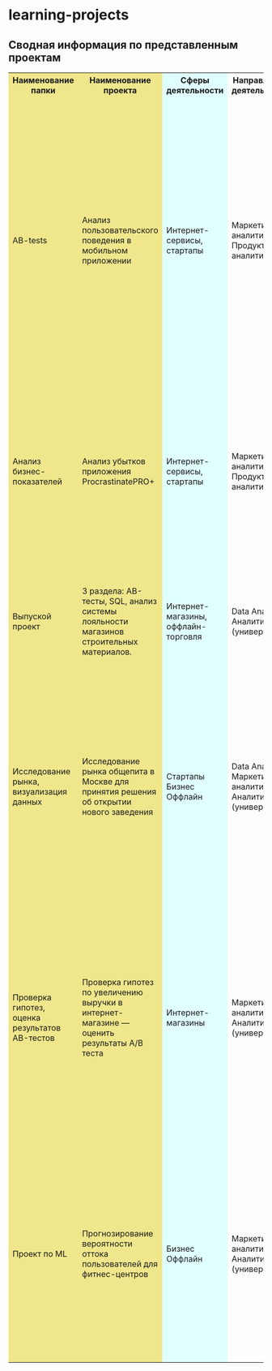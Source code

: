 # learning-projects
## Сводная информация по представленным проектам
<table>
  <colgroup>
    <col span="2" style="background:Khaki"><!-- С помощью этой конструкции задаем цвет фона для первых двух столбцов таблицы-->
    <col style="background-color:LightCyan"><!-- Задаем цвет фона для следующего (одного) столбца таблицы-->
  </colgroup>
  <tr>
    <th>Наименование папки</th>
    <th>Наименование проекта</th>
    <th>Сферы деятельности</th>
    <th>Направления деятельности</th>
    <th>Навыки и инструменты</th>
    <th>Описание проекта</th>
  </tr>
  <tr>
    <td>AB-tests</td>
    <td>Анализ пользовательского поведения в мобильном приложении</td>
    <td>Интернет-сервисы, стартапы</td>
    <td>Маркетинг-аналитик
Продуктовый аналитик</td>
    <td>A/B-тестирование
Python
Pandas
Matplotlib
Seaborn
событийная аналитика
продуктовые метрики
Plotly
проверка статистических гипотез
визуализация данных</td>
    <td>В данном проекте мной были изучены принципы событийной аналитики. 
    Я построила воронку продаж, исследовала путь пользователей до покупки. 
    Проанализировала результаты A/B-теста введения новых шрифтов. 
    Сравнила 2 контрольных группы между собой, убедился в правильном разделении трафика, 
    а затем сравнил с тестовой группой.
    Выявлено, что новый шрифт значительно не повлияет на поведение пользователей.</td>
  </tr>
  <tr>
    <td>Анализ бизнес-показателей</td>
    <td>Анализ убытков приложения ProcrastinatePRO+</td>
    <td>Интернет-сервисы, стартапы</td>
    <td>Маркетинг-аналитик
Продуктовый аналитик</td>
    <td>
Python
Pandas
Matplotlib
когортный анализ
юнит-экономика
продуктовые метрики
Seaborn</td>
    <td>Проведен анализ данных от ProcrastinatePRO+.
Рассчитаны различные метрики, использован когортный анализ: 
LTV, CAC, Retention rate, DAU, WAU, MAU и т.д. 
Использованы уже написанные ранее функции расчёта метрик. 
Сделаны правильные выводы по полученным данным.</td>
  </tr>
  <tr>
    <td>Выпуской проект</td>
    <td>3 раздела: AB-тесты, SQL, анализ системы лояльности магазинов строительных материалов.</td>
    <td>Интернет-магазины, оффлайн-торговля</td>
    <td>Data Analyst
Аналитик (универсал)</td>
    <td>
Python
Pandas
Matplotlib
когортный анализ
юнит-экономика
продуктовые метрики
SQL
Seaborn
AB-тесты
проверка статистических гипотез</td>
    <td>Решены задачи по SQL. Проведен анализ системы лояльности оффлайн и онлайн магазинов строительных материалов. 
    Анализ результатов AB-тестов.</td>
  </tr>
  <tr>
    <td>Исследование рынка, визуализация данных</td>
    <td>Исследование рынка общепита в Москве для принятия решения об открытии нового заведения</td>
    <td>
Стартапы
Бизнес
Оффлайн</td>
    <td>Data Analyst
Маркетинг-аналитик
Аналитик (универсал)</td>
    <td>
Python
Pandas
Seaborn
Plotly
визуализация данных</td>
    <td>Мною был исследован вопрос - будет ли успешным и популярным на долгое время кафе, 
      в котором гостей обслуживают роботы-официанты. 
      По результатам анализа подготовлена презентация для инвесторов с рекомендациями.
      В построении графиков я использовали библиотеки seaborn и plotly.</td>
  </tr>
  <tr>
    <td>Проверка гипотез, оценка результатов AB-тестов</td>
    <td>Проверка гипотез по увеличению выручки в интернет-магазине — оценить результаты A/B теста</td>
    <td>Интернет-магазины</td>
    <td>
Маркетинг-аналитик
Аналитик (универсал)</td>
    <td>
Python
Pandas
Matplotlib
SciPy
A/B-тестирование
проверка статистических гипотез</td>
    <td>
Проведена приоритизация гипотез по фреймворкам ICE и RICE. Затем провел анализ
результатов A/B-теста, построил графики кумулятивной выручки, среднего чека,
конверсии по группам, а затем посчитал статистическую значимость различий конверсий
и средних чеков по сырым и очищенным данным. На основании анализа мной было
принято решение о нецелесообразности дальнейшего проведения теста.</td>
  </tr>
  <tr>
    <td>Проект по ML</td>
    <td>Прогнозирование вероятности оттока пользователей для фитнес-центров</td>
    <td>Бизнес 
    Оффлайн</td>
    <td>
Маркетинг-аналитик
Аналитик (универсал)</td>
    <td>
Python
Pandas
Scikit-learn
Matplotlib
Seaborn
машинное обучение
классификация
кластеризация</td>
    <td>
В данном проекте использовано машинное обучение. Спрогнозирована вероятность
оттока (на уровне следующего месяца) для каждого клиента; сформированы типичные
портреты пользователей: выделены наиболее яркие группы, охарактеризованы их
основные свойства; проанализированы основные признаки, наиболее сильно влияющие
на отток.</td>
  </tr>
</table>
